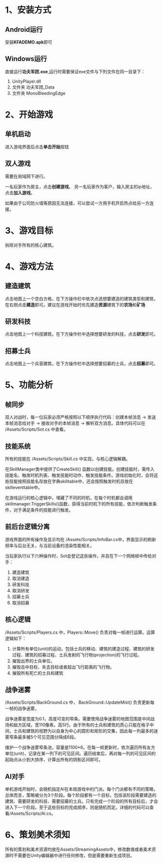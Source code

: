 # 1、安装方式 #
## Android运行 ##
安装**KFADEMO.apk**即可
## Windows运行 ##
直接运行**功夫军团.exe**,运行时需要保证exe文件与下列文件在同一目录下：

1. UnityPlayer.dll
2. 文件夹 功夫军团_Data
3. 文件夹 MonoBleedingEdge

# 2、开始游戏 #
## 单机启动 ##
进入游戏界面后点击**单击开始**按钮
## 双人游戏 ##
需要在局域网下进行。

一名玩家作为房主，点击**创建游戏**。
另一名玩家作为客户，输入房主的ip地址，点击**加入游戏**。

如果由于公司防火墙等原因无法连接，可以尝试一方用手机开启热点给另一方连接。

# 3、游戏目标 #
拆除对手所有的核心建筑。

# 4、游戏方法 #
## 建造建筑 ##
点击地图上一个空白方格，在下方操作栏中依次点选想要建造的建筑类型和建筑，在右侧点击**建造**即可。建议在游戏开始时优先建造**资源**建筑下的**农场**和**矿场**
## 研发科技 ##
点击地图上一个科技建筑，在下方操作栏中选择想要研发的科技，点击**研发**即可。
## 招募士兵 ##
点击地图上一个兵营建筑，在下方操作栏中选择想要招募的士兵，点击**招募**即可。

# 5、功能分析 #
## 帧同步 ##
双人对战时，每一位玩家必须严格按照以下顺序执行代码：创建本帧消息 -> 发送本帧消息给对手 -> 接收对手的本帧消息 -> 解析双方消息。具体代码可以在 /Assets/Scripts/Sot.cs 中查看。
## 技能系统 ##
所有的技能在 /Assets/Scripts/Skill.cs 中实现，与核心逻辑解耦。

在SkillManager类中提供了CreateSkill() 函数以创建技能。创建技能时，需传入技能名、触发时机列表、触发技能时动作、触发技能条件。游戏初始化时，会将这些技能按照技能名存放在字典skilltable中，还会按照触发时机存放在skilleventtable中。

在游戏运行的核心逻辑中，埋藏了不同的时机，在每个时机都会调用skillmanager.TriggerSkills()函数，获得当前时机下的所有技能，依次判断触发条件，对于满足条件的技能进行触发。

## 前后台逻辑分离 ##
游戏界面的所有操作及显示均在 /Assets/Scripts/InfoBar.cs中，界面显示的刷新频率与后台无关，与当前设备的渲染性能相关。

当玩家执行以下六种操作时，Sot会登记这些操作，并且在下一个网络帧中传给对手：

1. 建造建筑
2. 取消建造
3. 研发科技
4. 取消研发
5. 招募士兵
6. 取消招募

## 核心逻辑 ##
/Assets/Scripts/Players.cs 中，Players::Move() 负责对每一帧进行运算。运算逻辑如下：

1. 计算所有单位(unit)的运动，包括士兵的移动、建筑的建造过程、建筑的研发过程、建筑的招募过程、士兵发射的飞行物(projection)的飞行过程。
2. 摧毁出界的士兵单位。
3. 摧毁击中目标、失去目标或者超出飞行距离的飞行物。
4. 摧毁所有死亡的士兵和建筑

## 战争迷雾 ##
/Assets/Scripts/BackGround.cs 中， BackGround::UpdateMist() 负责更新每一帧的战争迷雾。

战争迷雾是宽度为0.1，高度可变的窄条。需要使用战争迷雾的地图范围是中间战场和敌方区域，宽110像素，高5行。由于所有的士兵和建筑的质心只能在格子中间，士兵和建筑的视野为以自身为中心的圆形和矩形的交集，因此每一列最多的迷雾窄条最多被5个可见范围分隔成6段。

维护一个战争迷雾窄条池，容量是1100*6。在每一帧更新时，依次遍历所有友方单位(unit)，记录在某一列下的可见区间。遍历结束后，再对每一列的可见区间的起始点从小到大排序，计算出所有的阴影区间即可。

## AI对手 ##
单机游戏开始时，会随机指定AI在本局游戏中的门派。每个门派都有不同的策略，总体而言，策略被分为3个阶段。每个阶段都有一个目标，包括该阶段需要建造的建筑、需要研发的科技、需要招募的士兵。只有完成一个阶段的所有目标后，才会进入下一个阶段。至于这些目标的完成顺序，则是随机而定。详细的代码可以查看/Assets/Scripts/AI.cs。

# 6、策划美术须知 #
所有的策划和美术资源均放在Assets/StreamingAssets中，修改数值或者美术资源时不需要在Unity编辑器中进行任何修改，但是需要重新生成项目。
